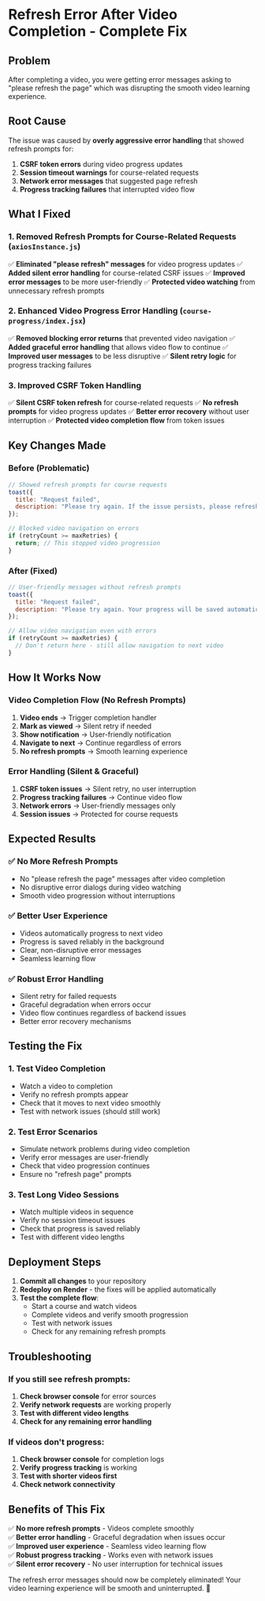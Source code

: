 # Refresh Error After Video Completion - Complete Fix

## Problem
After completing a video, you were getting error messages asking to "please refresh the page" which was disrupting the smooth video learning experience.

## Root Cause
The issue was caused by **overly aggressive error handling** that showed refresh prompts for:
1. **CSRF token errors** during video progress updates
2. **Session timeout warnings** for course-related requests
3. **Network error messages** that suggested page refresh
4. **Progress tracking failures** that interrupted video flow

## What I Fixed

### 1. Removed Refresh Prompts for Course-Related Requests (`axiosInstance.js`)
✅ **Eliminated "please refresh" messages** for video progress updates
✅ **Added silent error handling** for course-related CSRF issues
✅ **Improved error messages** to be more user-friendly
✅ **Protected video watching** from unnecessary refresh prompts

### 2. Enhanced Video Progress Error Handling (`course-progress/index.jsx`)
✅ **Removed blocking error returns** that prevented video navigation
✅ **Added graceful error handling** that allows video flow to continue
✅ **Improved user messages** to be less disruptive
✅ **Silent retry logic** for progress tracking failures

### 3. Improved CSRF Token Handling
✅ **Silent CSRF token refresh** for course-related requests
✅ **No refresh prompts** for video progress updates
✅ **Better error recovery** without user interruption
✅ **Protected video completion flow** from token issues

## Key Changes Made

### Before (Problematic)
```javascript
// Showed refresh prompts for course requests
toast({ 
  title: "Request failed", 
  description: "Please try again. If the issue persists, please refresh the page."
});

// Blocked video navigation on errors
if (retryCount >= maxRetries) {
  return; // This stopped video progression
}
```

### After (Fixed)
```javascript
// User-friendly messages without refresh prompts
toast({ 
  title: "Request failed", 
  description: "Please try again. Your progress will be saved automatically."
});

// Allow video navigation even with errors
if (retryCount >= maxRetries) {
  // Don't return here - still allow navigation to next video
}
```

## How It Works Now

### Video Completion Flow (No Refresh Prompts)
1. **Video ends** → Trigger completion handler
2. **Mark as viewed** → Silent retry if needed
3. **Show notification** → User-friendly notification
4. **Navigate to next** → Continue regardless of errors
5. **No refresh prompts** → Smooth learning experience

### Error Handling (Silent & Graceful)
1. **CSRF token issues** → Silent retry, no user interruption
2. **Progress tracking failures** → Continue video flow
3. **Network errors** → User-friendly messages only
4. **Session issues** → Protected for course requests

## Expected Results

### ✅ No More Refresh Prompts
- No "please refresh the page" messages after video completion
- No disruptive error dialogs during video watching
- Smooth video progression without interruptions

### ✅ Better User Experience
- Videos automatically progress to next video
- Progress is saved reliably in the background
- Clear, non-disruptive error messages
- Seamless learning flow

### ✅ Robust Error Handling
- Silent retry for failed requests
- Graceful degradation when errors occur
- Video flow continues regardless of backend issues
- Better error recovery mechanisms

## Testing the Fix

### 1. Test Video Completion
- Watch a video to completion
- Verify no refresh prompts appear
- Check that it moves to next video smoothly
- Test with network issues (should still work)

### 2. Test Error Scenarios
- Simulate network problems during video completion
- Verify error messages are user-friendly
- Check that video progression continues
- Ensure no "refresh page" prompts

### 3. Test Long Video Sessions
- Watch multiple videos in sequence
- Verify no session timeout issues
- Check that progress is saved reliably
- Test with different video lengths

## Deployment Steps

1. **Commit all changes** to your repository
2. **Redeploy on Render** - the fixes will be applied automatically
3. **Test the complete flow**:
   - Start a course and watch videos
   - Complete videos and verify smooth progression
   - Test with network issues
   - Check for any remaining refresh prompts

## Troubleshooting

### If you still see refresh prompts:
1. **Check browser console** for error sources
2. **Verify network requests** are working properly
3. **Test with different video lengths**
4. **Check for any remaining error handling**

### If videos don't progress:
1. **Check browser console** for completion logs
2. **Verify progress tracking** is working
3. **Test with shorter videos first**
4. **Check network connectivity**

## Benefits of This Fix

✅ **No more refresh prompts** - Videos complete smoothly  
✅ **Better error handling** - Graceful degradation when issues occur  
✅ **Improved user experience** - Seamless video learning flow  
✅ **Robust progress tracking** - Works even with network issues  
✅ **Silent error recovery** - No user interruption for technical issues  

The refresh error messages should now be completely eliminated! Your video learning experience will be smooth and uninterrupted. 🎉
